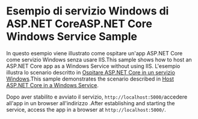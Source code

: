 # <a name="aspnet-core-windows-service-sample"></a><span data-ttu-id="5d0ad-101">Esempio di servizio Windows di ASP.NET Core</span><span class="sxs-lookup"><span data-stu-id="5d0ad-101">ASP.NET Core Windows Service Sample</span></span>

<span data-ttu-id="5d0ad-102">In questo esempio viene illustrato come ospitare un'app ASP.NET Core come servizio Windows senza usare IIS.</span><span class="sxs-lookup"><span data-stu-id="5d0ad-102">This sample shows how to host an ASP.NET Core app as a Windows Service without using IIS.</span></span> <span data-ttu-id="5d0ad-103">L'esempio illustra lo scenario descritto in [Ospitare ASP.NET Core in un servizio Windows](https://docs.microsoft.com/aspnet/core/host-and-deploy/windows-service).</span><span class="sxs-lookup"><span data-stu-id="5d0ad-103">This sample demonstrates the scenario described in [Host ASP.NET Core in a Windows Service](https://docs.microsoft.com/aspnet/core/host-and-deploy/windows-service).</span></span>

<span data-ttu-id="5d0ad-104">Dopo aver stabilito e avviato il servizio, `http://localhost:5000/`accedere all'app in un browser all'indirizzo .</span><span class="sxs-lookup"><span data-stu-id="5d0ad-104">After establishing and starting the service, access the app in a browser at `http://localhost:5000/`.</span></span>
